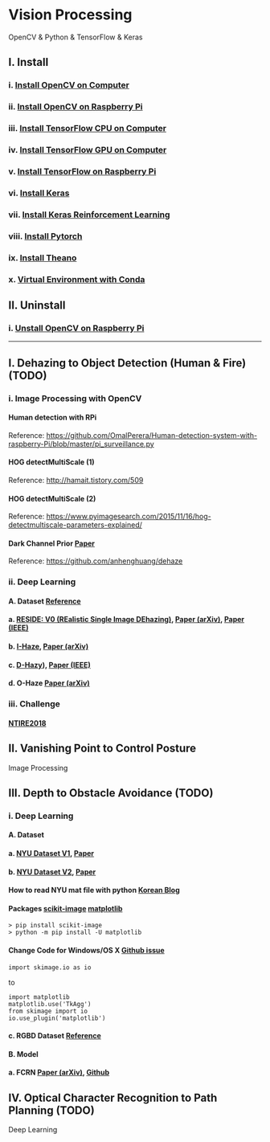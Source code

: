 # Vision Processing
OpenCV & Python & TensorFlow & Keras

## I. Install
### i.    [Install OpenCV on Computer](https://github.com/inyong37/Vision/blob/master/Install/OpenCV-Computer.md)
### ii.   [Install OpenCV on Raspberry Pi](https://github.com/inyong37/Vision/blob/master/Install/OpenCV-RaspberryPi.md)
### iii.  [Install TensorFlow CPU on Computer](https://github.com/inyong37/Vision/blob/master/Install/TensorFlow-Computer-CPU.md)
### iv.   [Install TensorFlow GPU on Computer](https://github.com/inyong37/Vision/blob/master/Install/TensorFlow-Computer-GPU.md)
### v.    [Install TensorFlow on Raspberry Pi](https://github.com/inyong37/Vision/blob/master/Install/TensorFlow-RaspberryPi.md)
### vi.   [Install Keras](https://github.com/inyong37/Vision/blob/master/Install/Keras.md)
### vii.  [Install Keras Reinforcement Learning](https://github.com/inyong37/Vision/blob/master/Install/Keras-ReinforcementLearning.md)
### viii. [Install Pytorch](https://github.com/inyong37/Vision/blob/master/Install/Pytorch.md)
### ix. [Install Theano](https://github.com/inyong37/Vision/blob/master/Install/Theano.md)
### x. [Virtual Environment with Conda](https://github.com/inyong37/Vision/blob/master/Install/Virtual-Environment_conda.md)

## II. Uninstall
### i.    [Unstall OpenCV on Raspberry Pi](https://github.com/inyong37/Vision/blob/master/Uninstall/OpenCV-RaspberryPi.md)

----------

## I. Dehazing to Object Detection (Human & Fire) (TODO)
### i. Image Processing with OpenCV
#### Human detection with RPi
Reference: https://github.com/OmalPerera/Human-detection-system-with-raspberry-Pi/blob/master/pi_surveillance.py
#### HOG detectMultiScale (1)
Reference: http://hamait.tistory.com/509
#### HOG detectMultiScale (2)
Reference: https://www.pyimagesearch.com/2015/11/16/hog-detectmultiscale-parameters-explained/
#### Dark Channel Prior [Paper](http://www.robots.ox.ac.uk/~vgg/rg/papers/hazeremoval.pdf)
Reference: https://github.com/anhenghuang/dehaze
### ii. Deep Learning
#### A. Dataset [Reference](https://www.researchgate.net/post/Is_there_exists_any_haze_fog_dust_smog_removal_images_data-set_with_ground_truth_images)
#### a. [RESIDE: V0 (REalistic Single Image DEhazing)](https://sites.google.com/view/reside-dehaze-datasets/reside-v0), [Paper (arXiv)](https://arxiv.org/pdf/1712.04143.pdf), [Paper (IEEE)](https://ieeexplore.ieee.org/stamp/stamp.jsp?arnumber=8451944)
#### b. [I-Haze](http://www.vision.ee.ethz.ch/ntire18/i-haze/), [Paper (arXiv)](https://arxiv.org/abs/1804.05091)
#### c. [D-Hazy](http://www.meo.etc.upt.ro/AncutiProjectPages/D_Hazzy_ICIP2016/)), [Paper (IEEE)](https://ieeexplore.ieee.org/document/7532754)
#### d. O-Haze [Paper (arXiv)](https://arxiv.org/abs/1804.05101)
### iii. Challenge
#### [NTIRE2018](http://www.vision.ee.ethz.ch/ntire18/)

## II. Vanishing Point to Control Posture
Image Processing

## III. Depth to Obstacle Avoidance (TODO)
### i. Deep Learning
#### A. Dataset
#### a. [NYU Dataset V1](https://cs.nyu.edu/~silberman/datasets/nyu_depth_v1.html), [Paper](https://cs.nyu.edu/~silberman/papers/indoor_seg_struct_light.pdf)
#### b. [NYU Dataset V2](https://cs.nyu.edu/~silberman/datasets/nyu_depth_v2.html), [Paper](https://cs.nyu.edu/~silberman/papers/indoor_seg_support.pdf)
#### How to read NYU mat file with python [Korean Blog](https://ddokkddokk.tistory.com/21)
#### Packages [scikit-image](http://scikit-image.org/docs/dev/install.html) [matplotlib](https://matplotlib.org/users/installing.html)
```
> pip install scikit-image
> python -m pip install -U matplotlib
```

#### Change Code for Windows/OS X [Github issue](https://github.com/scikit-image/scikit-image/issues/2595)
```
import skimage.io as io
```
to 
```
import matplotlib
matplotlib.use('TkAgg')
from skimage import io
io.use_plugin('matplotlib')
```

#### c. RGBD Dataset [Reference](http://www.open3d.org/docs/tutorial/Basic/rgbd_images/index.html#)

#### B. Model
#### a. FCRN [Paper (arXiv)](https://arxiv.org/abs/1606.00373), [Github](https://github.com/iro-cp/FCRN-DepthPrediction)

## IV. Optical Character Recognition to Path Planning (TODO)
Deep Learning
